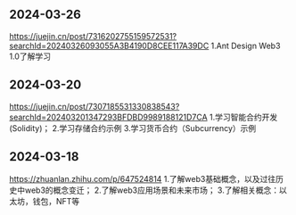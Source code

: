 ## 2024-03-26
https://juejin.cn/post/7316202755159572531?searchId=20240326093055A3B4190D8CEE117A39DC
1.Ant Design Web3 1.0了解学习


## 2024-03-20
https://juejin.cn/post/7307185531330838543?searchId=202403201347293BFDBD9989188121D7CA
1.学习智能合约开发(Solidity)；
2.学习存储合约示例
3.学习货币合约（Subcurrency）示例

## 2024-03-18
https://zhuanlan.zhihu.com/p/647524814
1.了解web3基础概念，以及过往历史中web3的概念变迁；
2.了解web3应用场景和未来市场；
3.了解相关概念：以太坊，钱包，NFT等